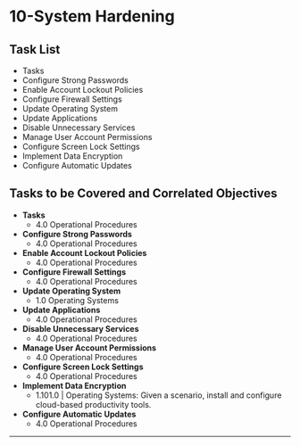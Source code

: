# 10-System Hardening

## Task List
- Tasks
- Configure Strong Passwords
- Enable Account Lockout Policies
- Configure Firewall Settings
- Update Operating System
- Update Applications
- Disable Unnecessary Services
- Manage User Account Permissions
- Configure Screen Lock Settings
- Implement Data Encryption
- Configure Automatic Updates

## Tasks to be Covered and Correlated Objectives

- **Tasks**  
  - 4.0 Operational Procedures     
- **Configure Strong Passwords**  
  - 4.0 Operational Procedures     
- **Enable Account Lockout Policies**  
  - 4.0 Operational Procedures     
- **Configure Firewall Settings**  
  - 4.0 Operational Procedures     
- **Update Operating System**  
  - 1.0 Operating Systems      
- **Update Applications**  
  - 4.0 Operational Procedures     
- **Disable Unnecessary Services**  
  - 4.0 Operational Procedures     
- **Manage User Account Permissions**  
  - 4.0 Operational Procedures     
- **Configure Screen Lock Settings**  
  - 4.0 Operational Procedures     
- **Implement Data Encryption**  
  - 1.101.0  |  Operating Systems: Given a scenario, install and configure cloud-based productivity tools.     
- **Configure Automatic Updates**  
  - 4.0 Operational Procedures     

---
